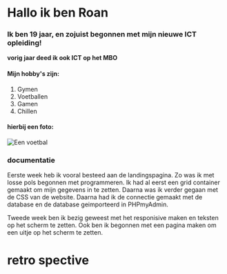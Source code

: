 # Hallo ik ben Roan

### Ik ben 19 jaar, en zojuist begonnen met mijn nieuwe ICT opleiding!

**vorig jaar deed ik ook ICT op het MBO**

#### Mijn hobby's zijn:

1. Gymen
2. Voetballen
3. Gamen
4. Chillen

#### hierbij een foto:
![Een voetbal](https://images0.persgroep.net/rcs/VFKAvbQ_wUj6pqP1afYzxeFsUuA/diocontent/234886879/_fitwidth/694/?appId=21791a8992982cd8da851550a453bd7f&quality=0.8")

### documentatie 

Eerste week heb ik vooral besteed aan de landingspagina. Zo was ik met losse pols begonnen met programmeren. Ik had al eerst een grid container gemaakt om mijn gegevens in te zetten. Daarna was ik verder gegaan met de CSS van de website. Daarna had ik de connectie gemaakt met de database en de database geimporteerd in PHPmyAdmin. 

Tweede week ben ik bezig geweest met het responisive maken en teksten op het scherm te zetten. 
Ook ben ik begonnen met een pagina maken om een uitje op het scherm te zetten.

# retro spective

